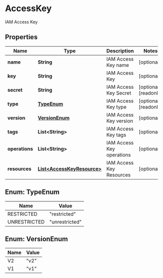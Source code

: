 

# AccessKey

IAM Access Key

## Properties

| Name | Type | Description | Notes |
|------------ | ------------- | ------------- | -------------|
|**name** | **String** | IAM Access Key name |  [optional] |
|**key** | **String** | IAM Access Key |  [optional] |
|**secret** | **String** | IAM Access Key Secret |  [optional] [readonly] |
|**type** | [**TypeEnum**](#TypeEnum) | IAM Access Key type |  [optional] [readonly] |
|**version** | [**VersionEnum**](#VersionEnum) | IAM Access Key version |  [optional] |
|**tags** | **List&lt;String&gt;** | IAM Access Key tags |  [optional] |
|**operations** | **List&lt;String&gt;** | IAM Access Key operations |  [optional] |
|**resources** | [**List&lt;AccessKeyResource&gt;**](AccessKeyResource.md) | IAM Access Key Resources |  [optional] |



## Enum: TypeEnum

| Name | Value |
|---- | -----|
| RESTRICTED | &quot;restricted&quot; |
| UNRESTRICTED | &quot;unrestricted&quot; |



## Enum: VersionEnum

| Name | Value |
|---- | -----|
| V2 | &quot;v2&quot; |
| V1 | &quot;v1&quot; |



